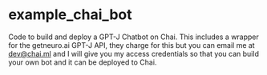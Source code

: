 # example_chai_bot
Code to build and deploy a GPT-J Chatbot on Chai. This includes a wrapper for the getneuro.ai GPT-J API, they charge for this but you can email me at dev@chai.ml and I will give you my access credentials so that you can build your own bot and it can be deployed to Chai.
